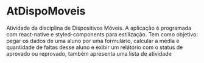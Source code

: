 # AtDispoMoveis
Atividade da disciplina de Dispositivos Móveis. A aplicação é programada com react-native e styled-components para estilização. Tem como objetivo: pegar os dados de uma aluno por uma formulário, calcular a média e quantidade de faltas desse aluno e exibir um relátório com o status de aprovado ou reprovado, também apresenta uma lista de atividade
